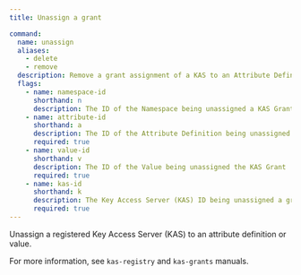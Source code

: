 ```yaml
---
title: Unassign a grant

command:
  name: unassign
  aliases:
    - delete
    - remove
  description: Remove a grant assignment of a KAS to an Attribute Definition or Value
  flags:
    - name: namespace-id
      shorthand: n
      description: The ID of the Namespace being unassigned a KAS Grant
    - name: attribute-id
      shorthand: a
      description: The ID of the Attribute Definition being unassigned the KAS grant
      required: true
    - name: value-id
      shorthand: v
      description: The ID of the Value being unassigned the KAS Grant
      required: true
    - name: kas-id
      shorthand: k
      description: The Key Access Server (KAS) ID being unassigned a grant
      required: true
---
```


Unassign a registered Key Access Server (KAS) to an attribute definition or value.

For more information, see `kas-registry` and `kas-grants` manuals.
